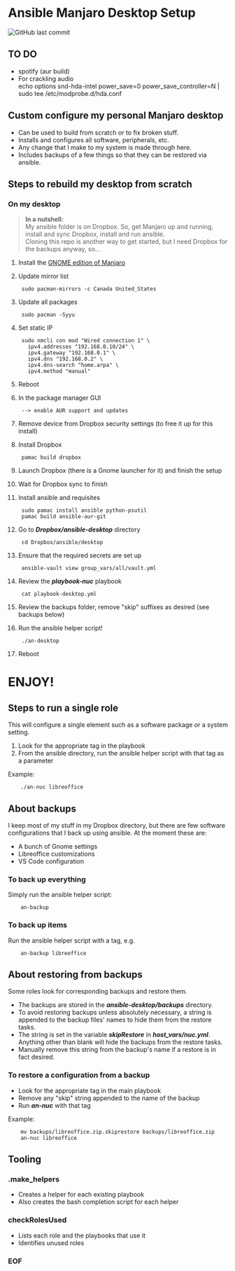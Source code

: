 # Ansible Manjaro Desktop Setup

![GitHub last commit](https://img.shields.io/github/last-commit/marinierb/ansible-desktop)

## TO DO
- spotify (aur build)
- For crackling audio
<br>echo options snd-hda-intel power_save=0 power_save_controller=N | sudo tee /etc/modprobe.d/hda.conf

## Custom configure my personal Manjaro desktop

- Can be used to build from scratch or to fix broken stuff.
- Installs and configures all software, peripherals, etc.
- Any change that I make to my system is made through here.
- Includes backups of a few things so that they can be restored via ansible.

## Steps to rebuild my desktop from scratch

### On my desktop

>**In a nutshell:**
><br>My ansible folder is on Dropbox. So, get Manjaro up and running, install and sync Dropbox, install and run ansible.
><br>Cloning this repo is another way to get started, but I need Dropbox for the backups anyway, so...

1. Install the [GNOME edition of Manjaro](https://manjaro.org/download/)

1. Update mirror list

        sudo pacman-mirrors -c Canada United_States

1. Update all packages

        sudo pacman -Syyu

1. Set static IP

        sudo nmcli con mod "Wired connection 1" \
          ipv4.addresses "192.168.0.10/24" \
          ipv4.gateway "192.168.0.1" \
          ipv4.dns "192.168.0.2" \
          ipv4.dns-search "home.arpa" \
          ipv4.method "manual"

1. Reboot

1. In the package manager GUI

        --> enable AUR support and updates

1. Remove device from Dropbox security settings (to free it up for this install)

1. Install Dropbox

        pamac build dropbox
        
1. Launch Dropbox (there is a Gnome launcher for it) and finish the setup

1. Wait for Dropbox sync to finish

1. Install ansible and requisites

        sudo pamac install ansible python-psutil
        pamac build ansible-aur-git

1. Go to ***Dropbox/ansible-desktop*** directory

        cd Dropbox/ansible/desktop

1. Ensure that the required secrets are set up

        ansible-vault view group_vars/all/vault.yml

1. Review the ***playbook-nuc*** playbook

        cat playbook-desktop.yml

1. Review the backups folder, remove "skip" suffixes as desired (see backups below)

1. Run the ansible helper script!

        ./an-desktop

1. Reboot

#
# ENJOY!

## Steps to run a single role

This will configure a single element such as a software package or a system setting.

1. Look for the appropriate tag in the playbook
1. From the ansible directory, run the ansible helper script with that tag as a parameter

Example:

        ./an-nuc libreoffice

## About backups

I keep most of my stuff in my Dropbox directory, but there are few software configurations that I back up using ansible. At the moment these are:

- A bunch of Gnome settings
- Libreoffice customizations
- VS Code configuration

### To back up everything

Simply run the ansible helper script:

        an-backup

### To back up items

Run the ansible helper script with a tag, e.g.

        an-backup libreoffice

## About restoring from backups

Some roles look for corresponding backups and restore them.
- The backups are stored in the ***ansible-desktop/backups*** directory.
- To avoid restoring backups unless absolutely necessary, a string is appended to the backup files' names to hide them from the restore tasks.
- The string is set in the variable ***skipRestore*** in ***host_vars/nuc.yml***. Anything other than blank will hide the backups from the restore tasks.
- Manually remove this string from the backup's name if a restore is in fact desired.

### To restore a configuration from a backup

- Look for the appropriate tag in the main playbook
- Remove any "skip" string appended to the name of the backup
- Run ***an-nuc*** with that tag

Example:

        mv backups/libreoffice.zip.skiprestore backups/libreoffice.zip
        an-nuc libreoffice

## Tooling

### .make_helpers

* Creates a helper for each existing playbook
* Also creates the bash completion script for each helper

### checkRolesUsed

* Lists each role and the playbooks that use it
* Identifies unused roles

### EOF
